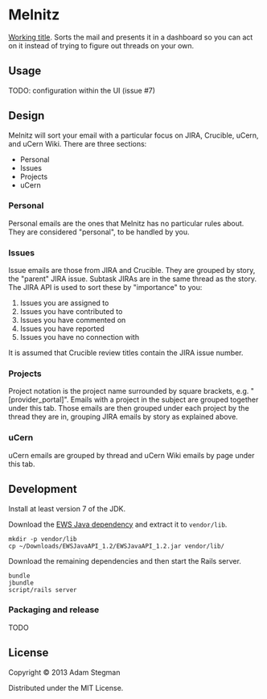 # Melnitz

[Working title][melnitz].
Sorts the mail and presents it in a dashboard so you can act on it instead of trying to figure out threads on your own.

## Usage

TODO: configuration within the UI (issue #7)

## Design

Melnitz will sort your email with a particular focus on JIRA, Crucible, uCern, and uCern Wiki.
There are three sections:

* Personal
* Issues
* Projects
* uCern

### Personal

Personal emails are the ones that Melnitz has no particular rules about.
They are considered "personal", to be handled by you.

### Issues

Issue emails are those from JIRA and Crucible.
They are grouped by story, the "parent" JIRA issue.
Subtask JIRAs are in the same thread as the story.
The JIRA API is used to sort these by "importance" to you:

1. Issues you are assigned to
2. Issues you have contributed to
3. Issues you have commented on
4. Issues you have reported
5. Issues you have no connection with

It is assumed that Crucible review titles contain the JIRA issue number.

### Projects

Project notation is the project name surrounded by square brackets, e.g. "[provider_portal]".
Emails with a project in the subject are grouped together under this tab.
Those emails are then grouped under each project by the thread they are in, grouping JIRA emails by story as explained above.

### uCern

uCern emails are grouped by thread and uCern Wiki emails by page under this tab.

## Development

Install at least version 7 of the JDK.

Download the [EWS Java dependency][ewsapi] and extract it to `vendor/lib`.

    mkdir -p vendor/lib
    cp ~/Downloads/EWSJavaAPI_1.2/EWSJavaAPI_1.2.jar vendor/lib/

Download the remaining dependencies and then start the Rails server.

    bundle
    jbundle
    script/rails server

### Packaging and release

TODO

## License

Copyright © 2013 Adam Stegman

Distributed under the MIT License.

[ewsapi]: http://archive.msdn.microsoft.com/ewsjavaapi
[maven]: http://maven.apache.org/
[melnitz]: http://en.wikipedia.org/wiki/Janine_Melnitz
